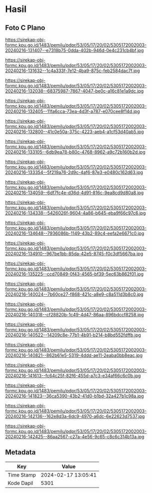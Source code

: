 # Hasil

## Foto C Plano

https://sirekap-obj-formc.kpu.go.id/1483/pemilu/pdpr/53/05/17/20/02/5305172002003-20240216-131407--e7318b75-0dda-402b-946d-0e4c231cb4bf.jpg

https://sirekap-obj-formc.kpu.go.id/1483/pemilu/pdpr/53/05/17/20/02/5305172002003-20240216-131632--1c4a333f-7e12-4ba9-875c-feb2584dac7f.jpg

https://sirekap-obj-formc.kpu.go.id/1483/pemilu/pdpr/53/05/17/20/02/5305172002003-20240216-132038--68375987-7867-4047-be0c-a16c81e1a9dc.jpg

https://sirekap-obj-formc.kpu.go.id/1483/pemilu/pdpr/53/05/17/20/02/5305172002003-20240216-132405--11fa6cca-73ea-4d3f-a787-e070cee8f14d.jpg

https://sirekap-obj-formc.kpu.go.id/1483/pemilu/pdpr/53/05/17/20/02/5305172002003-20240216-132800--41c0e50a-375c-4223-aeb4-a1cf53d40ab5.jpg

https://sirekap-obj-formc.kpu.go.id/1483/pemilu/pdpr/53/05/17/20/02/5305172002003-20240216-133105--6db9ea78-b80c-4768-8962-a9c72b160b2d.jpg

https://sirekap-obj-formc.kpu.go.id/1483/pemilu/pdpr/53/05/17/20/02/5305172002003-20240216-133354--5f219a76-2d9c-4af6-87e3-e0480c162d63.jpg

https://sirekap-obj-formc.kpu.go.id/1483/pemilu/pdpr/53/05/17/20/02/5305172002003-20240216-134059--6df7fc4e-d36d-4d91-816c-9ea8cd9d80a8.jpg

https://sirekap-obj-formc.kpu.go.id/1483/pemilu/pdpr/53/05/17/20/02/5305172002003-20240216-134338--5426026f-9604-4a86-b645-eba9f66c97c6.jpg

https://sirekap-obj-formc.kpu.go.id/1483/pemilu/pdpr/53/05/17/20/02/5305172002003-20240216-134648--7936086b-1149-43b2-89c4-eefa2e6671c0.jpg

https://sirekap-obj-formc.kpu.go.id/1483/pemilu/pdpr/53/05/17/20/02/5305172002003-20240216-134910--967be1bb-85da-42e5-8745-f0c3df5667ba.jpg

https://sirekap-obj-formc.kpu.go.id/1483/pemilu/pdpr/53/05/17/20/02/5305172002003-20240216-135225--ccd70849-0f43-4565-bf39-5ec63b862f01.jpg

https://sirekap-obj-formc.kpu.go.id/1483/pemilu/pdpr/53/05/17/20/02/5305172002003-20240216-140024--7b60ce27-f868-421c-a8e9-c8a511d3b8c0.jpg

https://sirekap-obj-formc.kpu.go.id/1483/pemilu/pdpr/53/05/17/20/02/5305172002003-20240216-140318--cf28820b-1c49-4d47-86aa-896bdccf8258.jpg

https://sirekap-obj-formc.kpu.go.id/1483/pemilu/pdpr/53/05/17/20/02/5305172002003-20240216-140522--14209c8e-77b1-4b91-b214-b8bd552fdffb.jpg

https://sirekap-obj-formc.kpu.go.id/1483/pemilu/pdpr/53/05/17/20/02/5305172002003-20240216-140821--862b61e5-5319-4ddd-ae11-2eaba0bb8eac.jpg

https://sirekap-obj-formc.kpu.go.id/1483/pemilu/pdpr/53/05/17/20/02/5305172002003-20240216-141613--fc64c25f-82f6-455d-a7c3-e34af66c6c0b.jpg

https://sirekap-obj-formc.kpu.go.id/1483/pemilu/pdpr/53/05/17/20/02/5305172002003-20240216-141823--36ca5390-43b2-41d0-b1bd-32a427b1c98a.jpg

https://sirekap-obj-formc.kpu.go.id/1483/pemilu/pdpr/53/05/17/20/02/5305172002003-20240216-142136--162e8d3a-6dc9-4970-a6dc-6e22623d7537.jpg

https://sirekap-obj-formc.kpu.go.id/1483/pemilu/pdpr/53/05/17/20/02/5305172002003-20240216-142425--86aa2567-c27a-4e56-9c65-c8c6c314b13a.jpg


## Metadata

| Key        | Value               |
| ---------- | ------------------- |
| Time Stamp | 2024-02-17 13:05:41 |
| Kode Dapil | 5301                |



